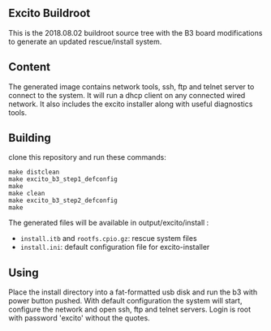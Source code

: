 ## Excito Buildroot

This is the 2018.08.02 buildroot source tree with the B3 board modifications to generate an updated rescue/install system.

## Content

The generated image contains network tools, ssh, ftp and telnet server to connect to the system. It will run a dhcp client on any connected wired network.
It also includes the excito installer along with useful diagnostics tools.

## Building

clone this repository and run these commands:

```
make distclean
make excito_b3_step1_defconfig
make
make clean
make excito_b3_step2_defconfig
make
```

The generated files will be available in output/excito/install :
 - `install.itb` and `rootfs.cpio.gz`: rescue system files
 - `install.ini`: default configuration file for excito-installer

## Using

Place the install directory into a fat-formatted usb disk and run the b3 with power button pushed. With default configuration the system will start, configure the network and open ssh, ftp and telnet servers. Login is root with password 'excito' without the quotes.
